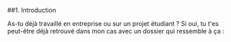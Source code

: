 ##1. Introduction

As-tu déjà travaillé en entreprise ou sur un projet étudiant ? Si oui, tu t'es peut-être déjà retrouvé dans mon cas avec un dossier qui ressemble à ça : 
